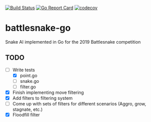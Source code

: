 [![Build Status](https://travis-ci.org/otonnesen/battlesnake-go.svg?branch=master)](https://travis-ci.org/otonnesen/battlesnake-go)
[![Go Report Card](https://goreportcard.com/badge/github.com/otonnesen/battlesnake-go)](https://goreportcard.com/report/github.com/otonnesen/battlesnake-go)
[![codecov](https://codecov.io/gh/otonnesen/battlesnake-go/branch/master/graph/badge.svg)](https://codecov.io/gh/otonnesen/battlesnake-go)
# battlesnake-go

Snake AI implemented in Go for the 2019 Battlesnake competition



## TODO
- [ ] Write tests
	- [x] point.go
	- [ ] snake.go
	- [ ] filter.go
- [x] Finish implementing move filtering
- [x] Add filters to filtering system
- [ ] Come up with sets of filters for different scenarios (Aggro, grow, stagnate, etc.)
- [x] Floodfill filter
